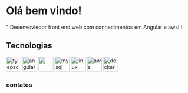 <div align="left">
  <h1>Olá bem vindo!</h1>
  <p>" Desenvovledor front end web  com conhecimentos em Angular e aws!  !</p>
</div>

<div>
    <h2>Tecnologias</h2>
      <img  src="https://cdn.jsdelivr.net/gh/devicons/devicon@latest/icons/typescript/typescript-original.svg" title="tyepscript" widht="40px" height="40px" />
      <img  src="https://cdn.jsdelivr.net/gh/devicons/devicon@latest/icons/angular/angular-original.svg" title="angular" widht="40px" height="40px" />
     <img src="https://cdn.jsdelivr.net/gh/devicons/devicon@latest/icons/react/react-original.svg" titile="react" widht="40px" height="40px" />
     <img  src="https://cdn.jsdelivr.net/gh/devicons/devicon@latest/icons/mysql/mysql-original.svg" title="mysql" widht="40px" height="40px" />
     <img  src="https://cdn.jsdelivr.net/gh/devicons/devicon@latest/icons/linux/linux-original.svg" title="linux" widht="40px" height="40px" />
     <img src="https://cdn.jsdelivr.net/gh/devicons/devicon@latest/icons/amazonwebservices/amazonwebservices-plain-wordmark.svg" title="aws" widht="40px" height="40px" />
       <img src="https://cdn.jsdelivr.net/gh/devicons/devicon@latest/icons/docker/docker-plain-wordmark.svg" title="docker" widht="40px" height="40px" />

</div>

<div>
  <h3>contatos</h3>
  
</div>
